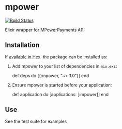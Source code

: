 # mpower

[![Build Status](https://travis-ci.org/abakhi/mpower.svg?branch=master)](https://travis-ci.org/abakhi/mpower)

Elixir wrapper for MPowerPayments API

## Installation

If [available in Hex](https://hex.pm/docs/publish), the package can be installed as:

  1. Add mpower to your list of dependencies in `mix.exs`:

        def deps do
          [{:mpower, "~> 1.0"}]
        end

  2. Ensure mpower is started before your application:

        def application do
          [applications: [:mpower]]
        end

## Use

See the test suite for examples

